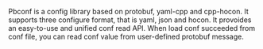 Pbconf is a config library based on protobuf, yaml-cpp and cpp-hocon.
It supports three configure format, that is yaml, json and hocon.
It provoides an easy-to-use and unified conf read API. When load conf
succeeded from conf file, you can read conf value from user-defined
protobuf message.

